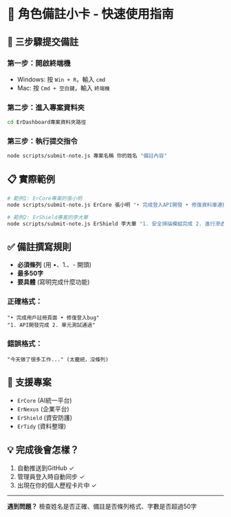 # 📝 角色備註小卡 - 快速使用指南

## 🚀 三步驟提交備註

### 第一步：開啟終端機
- Windows: 按 `Win + R`，輸入 `cmd`
- Mac: 按 `Cmd + 空白鍵`，輸入 `終端機`

### 第二步：進入專案資料夾
```bash
cd ErDashboard專案資料夾路徑
```

### 第三步：執行提交指令
```bash
node scripts/submit-note.js 專案名稱 你的姓名 "備註內容"
```

## 📋 實際範例

```bash
# 範例1: ErCore專案的張小明
node scripts/submit-note.js ErCore 張小明 "• 完成登入API開發 • 修復資料庫連接問題"

# 範例2: ErShield專案的李大華
node scripts/submit-note.js ErShield 李大華 "1. 安全掃描模組完成 2. 進行滲透測試"
```

## ✅ 備註撰寫規則

- **必須條列** (用 •、1.、- 開頭)
- **最多50字**
- **要具體** (寫明完成什麼功能)

### 正確格式：
```
"• 完成用戶註冊頁面 • 修復登入bug"
"1. API開發完成 2. 單元測試通過"
```

### 錯誤格式：
```
"今天做了很多工作..." (太籠統，沒條列)
```

## 🎯 支援專案

- `ErCore` (AI統一平台)
- `ErNexus` (企業平台)
- `ErShield` (資安防護)
- `ErTidy` (資料整理)

## 💡 完成後會怎樣？

1. 自動推送到GitHub ✓
2. 管理員登入時自動同步 ✓
3. 出現在你的個人歷程卡片中 ✓

---
**遇到問題？** 檢查姓名是否正確、備註是否條列格式、字數是否超過50字